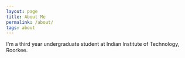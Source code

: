 ```yaml
---
layout: page
title: About Me
permalink: /about/
tags: about
---
```


I'm a third year undergraduate student at Indian Institute of Technology, Roorkee.



